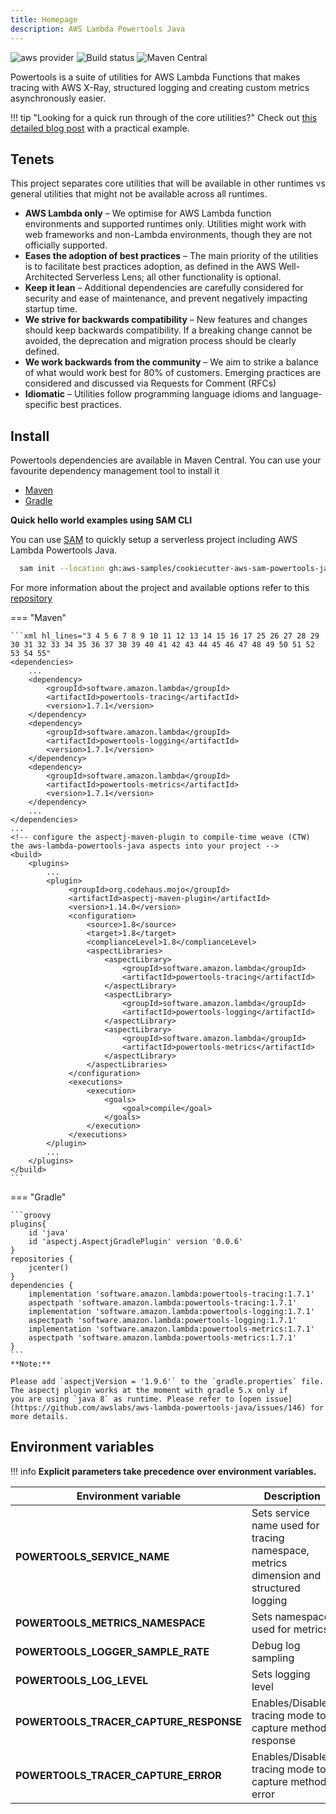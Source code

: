 ```yaml
---
title: Homepage
description: AWS Lambda Powertools Java
---
```


![aws provider](https://img.shields.io/badge/provider-AWS-orange?logo=amazon-aws&color=ff9900) ![Build status](https://github.com/awslabs/aws-lambda-powertools-java/actions/workflows/build.yml/badge.svg) ![Maven Central](https://img.shields.io/maven-central/v/software.amazon.lambda/powertools-parent)

Powertools is a suite of utilities for AWS Lambda Functions that makes tracing with AWS X-Ray, structured logging and creating custom metrics asynchronously easier.

!!! tip "Looking for a quick run through of the core utilities?"
    Check out [this detailed blog post](https://aws.amazon.com/blogs/opensource/simplifying-serverless-best-practices-with-aws-lambda-powertools-java/) with a practical example.

## Tenets

This project separates core utilities that will be available in other runtimes vs general utilities that might not be available across all runtimes.

* **AWS Lambda only** – We optimise for AWS Lambda function environments and supported runtimes only. Utilities might work with web frameworks and non-Lambda environments, though they are not officially supported.
* **Eases the adoption of best practices** – The main priority of the utilities is to facilitate best practices adoption, as defined in the AWS Well-Architected Serverless Lens; all other functionality is optional.
* **Keep it lean** – Additional dependencies are carefully considered for security and ease of maintenance, and prevent negatively impacting startup time.
* **We strive for backwards compatibility** – New features and changes should keep backwards compatibility. If a breaking change cannot be avoided, the deprecation and migration process should be clearly defined.
* **We work backwards from the community** – We aim to strike a balance of what would work best for 80% of customers. Emerging practices are considered and discussed via Requests for Comment (RFCs)
* **Idiomatic** – Utilities follow programming language idioms and language-specific best practices.

## Install

Powertools dependencies are available in Maven Central. You can use your favourite dependency management tool to install it

* [Maven](https://maven.apache.org/)
* [Gradle](https://gradle.org)

**Quick hello world examples using SAM CLI**

You can use [SAM](https://aws.amazon.com/serverless/sam/) to quickly setup a serverless project including AWS Lambda Powertools Java.

```bash
  sam init --location gh:aws-samples/cookiecutter-aws-sam-powertools-java
```

For more information about the project and available options refer to this [repository](https://github.com/aws-samples/cookiecutter-aws-sam-powertools-java/blob/main/README.md)

=== "Maven"

    ```xml hl_lines="3 4 5 6 7 8 9 10 11 12 13 14 15 16 17 25 26 27 28 29 30 31 32 33 34 35 36 37 38 39 40 41 42 43 44 45 46 47 48 49 50 51 52 53 54 55" 
    <dependencies>
        ...
        <dependency>
            <groupId>software.amazon.lambda</groupId>
            <artifactId>powertools-tracing</artifactId>
            <version>1.7.1</version>
        </dependency>
        <dependency>
            <groupId>software.amazon.lambda</groupId>
            <artifactId>powertools-logging</artifactId>
            <version>1.7.1</version>
        </dependency>
        <dependency>
            <groupId>software.amazon.lambda</groupId>
            <artifactId>powertools-metrics</artifactId>
            <version>1.7.1</version>
        </dependency>
        ...
    </dependencies>
    ...
    <!-- configure the aspectj-maven-plugin to compile-time weave (CTW) the aws-lambda-powertools-java aspects into your project -->
    <build>
        <plugins>
            ...
            <plugin>
                 <groupId>org.codehaus.mojo</groupId>
                 <artifactId>aspectj-maven-plugin</artifactId>
                 <version>1.14.0</version>
                 <configuration>
                     <source>1.8</source>
                     <target>1.8</target>
                     <complianceLevel>1.8</complianceLevel>
                     <aspectLibraries>
                         <aspectLibrary>
                             <groupId>software.amazon.lambda</groupId>
                             <artifactId>powertools-tracing</artifactId>
                         </aspectLibrary>
                         <aspectLibrary>
                             <groupId>software.amazon.lambda</groupId>
                             <artifactId>powertools-logging</artifactId>
                         </aspectLibrary>
                         <aspectLibrary>
                             <groupId>software.amazon.lambda</groupId>
                             <artifactId>powertools-metrics</artifactId>
                         </aspectLibrary>
                     </aspectLibraries>
                 </configuration>
                 <executions>
                     <execution>
                         <goals>
                             <goal>compile</goal>
                         </goals>
                     </execution>
                 </executions>
            </plugin>
            ...
        </plugins>
    </build>
    ```

=== "Gradle"

    ```groovy
    plugins{
        id 'java'
        id 'aspectj.AspectjGradlePlugin' version '0.0.6'
    }
    repositories {
        jcenter()
    }
    dependencies {
        implementation 'software.amazon.lambda:powertools-tracing:1.7.1'
        aspectpath 'software.amazon.lambda:powertools-tracing:1.7.1'
        implementation 'software.amazon.lambda:powertools-logging:1.7.1'
        aspectpath 'software.amazon.lambda:powertools-logging:1.7.1'
        implementation 'software.amazon.lambda:powertools-metrics:1.7.1'
        aspectpath 'software.amazon.lambda:powertools-metrics:1.7.1'
    }
    ```
    **Note:**
    
    Please add `aspectjVersion = '1.9.6'` to the `gradle.properties` file. The aspectj plugin works at the moment with gradle 5.x only if
    you are using `java 8` as runtime. Please refer to [open issue](https://github.com/awslabs/aws-lambda-powertools-java/issues/146) for more details.

## Environment variables

!!! info
    **Explicit parameters take precedence over environment variables.**

| Environment variable | Description | Utility |
| ------------------------------------------------- | --------------------------------------------------------------------------------- | --------------------------------------------------------------------------------- |
| **POWERTOOLS_SERVICE_NAME** | Sets service name used for tracing namespace, metrics dimension and structured logging | All |
| **POWERTOOLS_METRICS_NAMESPACE** | Sets namespace used for metrics | [Metrics](./core/metrics) |
| **POWERTOOLS_LOGGER_SAMPLE_RATE** | Debug log sampling | [Logging](./core/logging) |
| **POWERTOOLS_LOG_LEVEL** | Sets logging level | [Logging](./core/logging) |
| **POWERTOOLS_TRACER_CAPTURE_RESPONSE** | Enables/Disables tracing mode to capture method response | [Tracing](./core/tracing) |
| **POWERTOOLS_TRACER_CAPTURE_ERROR** | Enables/Disables tracing mode to capture method error | [Tracing](./core/tracing) |